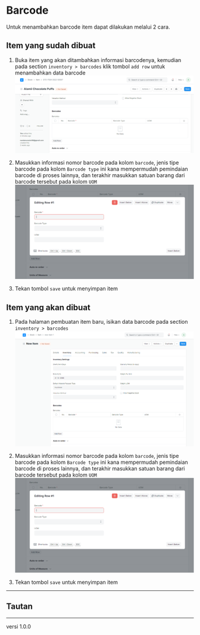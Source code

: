 # Barcode
Untuk menambahkan barcode item dapat dilakukan melalui 2 cara.

## Item yang sudah dibuat
1. Buka item yang akan ditambahkan informasi barcodenya, kemudian pada section `inventory > barcodes` klik tombol `add row` untuk menambahkan data barcode
   ![](/assets/barcode01.PNG)

2. Masukkan informasi nomor barcode pada kolom `barcode`, jenis tipe barcode pada kolom `Barcode type` ini kana mempermudah pemindaian barcode di proses lainnya, dan terakhir masukkan satuan barang dari barcode tersebut pada kolom `UOM`
   ![](/assets/barcode02.PNG)

8. Tekan tombol `save` untuk menyimpan item 

## Item yang akan dibuat
1. Pada halaman pembuatan item baru, isikan data barcode pada section `inventory > barcodes`
   ![](/assets/barcode03.PNG)

2. Masukkan informasi nomor barcode pada kolom `barcode`, jenis tipe barcode pada kolom `Barcode type` ini kana mempermudah pemindaian barcode di proses lainnya, dan terakhir masukkan satuan barang dari barcode tersebut pada kolom `UOM`
   ![](/assets/barcode02.PNG)

8. Tekan tombol `save` untuk menyimpan item 

------------------
## Tautan

------------------
versi 1.0.0
